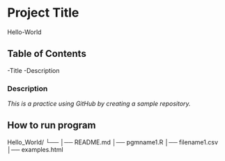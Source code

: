 # **Project Title**
Hello-World
## **Table of Contents** 
-Title
-Description
### Description
*This is a practice using GitHub by creating a sample repository.*
## **How to run program**
Hello_World/
└── 
   │── README.md
    │── pgmname1.R
    │── filename1.csv
    │── examples.html
  
